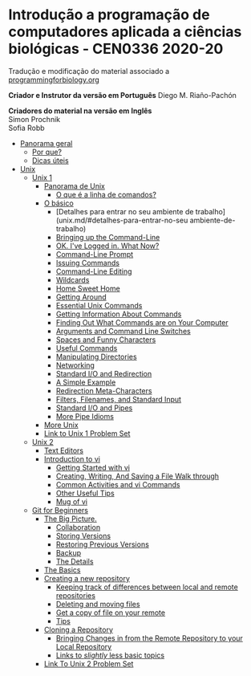 # Introdução a programação de computadores aplicada a ciências biológicas - CEN0336 2020-20
Tradução e modificação do material associado a [programmingforbiology.org](http://programmingforbiology.org)

__Criador e Instrutor da versão em Português__
Diego M. Riaño-Pachón

__Criadores do material na versão em Inglês__  
Simon Prochnik  
Sofia Robb     

  * [Panorama geral](unix.md/#big-picture)
      * [Por que?](unix.md/#why)
      * [Dicas úteis](unix.md/#helpful-tips)
  * [Unix](unix.md/#unix)
      * [Unix 1](unix.md/#unix-1)
         * [Panorama de Unix](unix.md/#panorama-de-Unix)
            * [O que é a linha de comandos?](unix.md/#o-que-é-a-linha-de-comandos)
         * [O básico](unix.md/#o-básico)
            * [Detalhes para entrar no seu ambiente de trabalho](unix.md/#detalhes-para-entrar-no-seu ambiente-de-trabalho)
            * [Bringing up the Command-Line](unix.md/#bringing-up-the-command-line)
            * [OK. I've Logged in.  What Now?](unix.md/#ok-ive-logged-in--what-now)
            * [Command-Line Prompt](unix.md/#command-line-prompt)
            * [Issuing Commands](unix.md/#issuing-commands)
            * [Command-Line Editing](unix.md/#command-line-editing)
            * [Wildcards](unix.md/#wildcards)
            * [Home Sweet Home](unix.md/#home-sweet-home)
            * [Getting Around](unix.md/#getting-around)
            * [Essential Unix Commands](unix.md/#essential-unix-commands)
            * [Getting Information About Commands](unix.md/#getting-information-about-commands)
            * [Finding Out What Commands are on Your Computer](unix.md/#finding-out-what-commands-are-on-your-computer)
            * [Arguments and Command Line Switches](unix.md/#arguments-and-command-line-switches)
            * [Spaces and Funny Characters](unix.md/#spaces-and-funny-characters)
            * [Useful Commands](unix.md/#useful-commands)
            * [Manipulating Directories](unix.md/#manipulating-directories)
            * [Networking](unix.md/#networking)
            * [Standard I/O and Redirection](unix.md/#standard-io-and-redirection)
            * [A Simple Example](unix.md/#a-simple-example)
            * [Redirection Meta-Characters](unix.md/#redirection-meta-characters)
            * [Filters, Filenames, and Standard Input](unix.md/#filters-filenames-and-standard-input)
            * [Standard I/O and Pipes](unix.md/#standard-io-and-pipes)
            * [More Pipe Idioms](unix.md/#more-pipe-idioms)
         * [More Unix](unix.md/#more-unix)
         * [<a href="problemsets/Unix_01_problemset.md">Link to Unix 1 Problem Set</a>](unix.md/#link-to-unix-1-problem-set)
      * [Unix 2](unix.md/#unix-2)
         * [Text Editors](unix.md/#text-editors)
         * [Introduction to vi](unix.md/#introduction-to-vi)
            * [Getting Started with vi](unix.md/#getting-started-with-vi)
            * [Creating, Writing, And Saving a File Walk through](unix.md/#creating-writing-and-saving-a-file-walk-through)
            * [Common Activities and vi Commands](unix.md/#common-activities-and-vi-commands)
            * [Other Useful Tips](unix.md/#other-useful-tips)
            * [Mug of vi](unix.md/#mug-of-vi)
      * [Git for Beginners](unix.md/#git-for-beginners)
         * [The Big Picture.](unix.md/#the-big-picture)
            * [Collaboration](unix.md/#collaboration)
            * [Storing Versions](unix.md/#storing-versions)
            * [Restoring Previous Versions](unix.md/#restoring-previous-versions)
            * [Backup](unix.md/#backup)
            * [The Details](unix.md/#the-details)
         * [The Basics](unix.md/#the-basics-1)
         * [Creating a new repository](unix.md/#creating-a-new-repository)
            * [Keeping track of differences between local and remote repositories](unix.md/#keeping-track-of-differences-between-local-and-remote-repositories)
            * [Deleting and moving files](unix.md/#deleting-and-moving-files)
            * [Get a copy of file on your remote](unix.md/#get-a-copy-of-file-on-your-remote)
            * [Tips](unix.md/#tips)
         * [Cloning a Repository](unix.md/#cloning-a-repository)
            * [Bringing Changes in from the Remote Repository to your Local Repository](unix.md/#bringing-changes-in-from-the-remote-repository-to-your-local-repository)
            * [Links to <em>slightly</em> less basic topics](unix.md/#links-to-slightly-less-basic-topics)
         * [<a href="problemsets/Unix_02_problemset.md">Link To Unix 2 Problem Set</a>](unix.md/#link-to-unix-2-problem-set)

